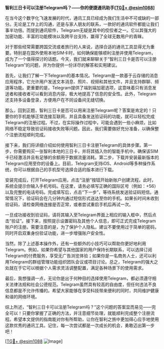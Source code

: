 **智利三日卡可以注册Telegram吗？——你的便捷通讯助手[[TG💪+ @esim1088](https://t.me/s/esim1088)]**

在当今这个数字化飞速发展的时代，通讯工具已经成为我们生活中不可或缺的一部分。无论是工作上的沟通，还是与家人朋友的联系，一款好的通讯软件都能让我们事半功倍。而提到通讯软件，Telegram无疑是其中的佼佼者之一。它以其强大的加密功能、丰富的功能模块以及跨平台支持，赢得了全球无数用户的青睐。

对于那些经常需要跨国交流或者旅行的人来说，选择合适的通讯工具显得尤为重要。特别是在国外使用本地SIM卡时，如何确保能够顺利注册并使用Telegram，成为了一个值得探讨的话题。今天，我们就来聊聊关于“智利三日卡是否可以注册Telegram”的问题，并为你提供一份详尽的解答和实用建议。

首先，让我们了解一下Telegram的基本情况。Telegram是一款基于云存储的消息应用程序，它允许用户发送文本消息、照片、视频和其他文件，并且支持群聊、频道等功能。更重要的是，Telegram提供了端到端加密选项，这意味着只有消息发送者和接收者可以看到消息内容，极大地提高了信息的安全性。此外，Telegram还支持多设备登录，方便用户在不同设备间无缝切换。

那么，回到正题，智利三日卡是否可以用来注册Telegram呢？答案是肯定的！只要你的手机能够正常连接互联网，并且具备发送验证码的功能，就可以轻松完成Telegram的注册过程。不过，在实际操作过程中，可能会遇到一些小麻烦，比如网络不稳定导致验证码接收失败等问题。因此，我们需要做好充分准备，以确保整个注册流程顺利完成。

接下来，我们将详细介绍如何使用智利三日卡注册Telegram的具体步骤。第一步，你需要购买一张智利本地的三日卡，并将其插入你的智能手机中。确保该SIM卡已经激活并且有足够的余额用于数据流量消耗。第二步，下载并安装最新版本的Telegram应用至你的设备上。目前，Telegram支持iOS、Android等多种操作系统，你可以根据自己的手机型号选择合适的版本进行下载。

安装完成后，打开Telegram应用，点击“注册”按钮开始新账户创建流程。此时，系统会提示你输入手机号码。在这里，请务必填写正确的国际区号（例如：+56）以及完整的电话号码。完成填写后，点击“下一步”，等待系统发送验证码短信。通常情况下，验证码会在几分钟内通过短信形式送达至你的手机。如果长时间未收到验证码，请检查网络连接是否正常，或者尝试重启手机后再试一次。

一旦成功接收到验证码，请将其输入至Telegram界面上相应的输入框中，然后点击“验证”。接下来，按照提示设置密码及其他个人信息，即可正式完成Telegram账户的注册。需要注意的是，为了保护个人隐私，建议不要使用过于简单的密码，同时开启双重身份验证功能，进一步增强账户安全性。

当然，除了上述基本操作外，还有一些额外的小技巧可以帮助你更好地利用Telegram。例如，如果你希望与其他国家的用户保持长期联系，可以选择订阅Telegram的付费服务，享受无广告浏览体验；如果你是一名商务人士，还可以利用Telegram的群组管理功能组织团队会议或项目讨论。总之，Telegram的强大之处就在于它可以根据个人需求灵活调整配置，满足各种场景下的使用需求。

最后，我想强调一点，无论你是出于何种目的选择使用Telegram，都必须遵守相关法律法规和社会公德规范。Telegram虽然具有较高的自由度，但任何违法不良信息都是不允许传播的。希望大家能够在享受科技带来便利的同时，共同维护健康和谐的网络环境。

综上所述，“智利三日卡可以注册Telegram吗？”这个问题的答案显而易见——完全可以！只要你掌握了正确的方法，并注意细节处理，就能顺利完成整个注册流程。希望本文提供的指南能对你有所帮助，让你在智利之旅中更加得心应手地使用这款优秀的通讯工具。记住，每一次尝试都是一次成长的机会，勇敢迈出第一步吧！

[[TG💪+ @esim1088](https://t.me/s/esim1088) ![Image](https://i.postimg.cc/4NQfJmqS/Snipaste-2025-05-13-00-14-12.png)]
